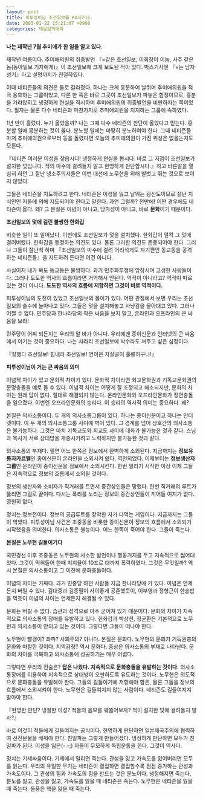 ```yaml
---
layout: post
title: 피투성이님 조선일보를 KO시키다.
date: 2003-01-22 15:21:07 +0900
categories: 깨달음의대화
---
```


  
**나는 재작년 7월 추미애가 한 일을 알고 있다.**

재작년 여름이다. 추미애의원의 취중발언 『×같은 조선일보, 이회창이 이놈, 사주 같은 놈(동아일보 기자에게)』이 조선일보에 크게 보도된 적이 있다. 박스기사엔 『×는 남자성기』라고 설명까지가 친절하였다. 

이때 네티즌들의 의견은 둘로 갈라졌다. 하나는 크게 흥분하여 날뛰며 추미애의원을 적극 옹호하는 그룹이었고, 다른 한 쪽은 바로 그곳이 조선일보가 파놓은 함정이므로, 흥분을 가라앉히고 냉정하게 현실을 직시하며 추미애의원의 취중발언을 비판하자는 쪽이었다. 필자는 물론 다수 네티즌과 마찬가지로 추미애의원을 지지하는 그룹에 속하였다. 

1년 반이 흘렀다. 누가 옳았을까? 나는 그때 다수 네티즌의 판단이 옳았다고 믿는다. 흥분할 일에 흥분하는 것이 옳다. 분노할 일에는 마땅히 분노하여야 한다. 그때 네티즌들 마저 추미애의원으로부터 등을 돌렸다면 오늘의 추미애의원이 가진 위상은 없을는지도 모른다.

『네티즌 여러분 이성을 찾읍시다! 냉정하게 현실을 봅시다. 바로 그 지점이 조선일보가 설치한 덫입니다. 적의 마수에 걸려들지 말고 현명하게 판단합시다.』하고 바른말을 열심히 하던 그 잘난 냉소주의자들은 이번 대선에 노무현을 위해 발벗고 뛰는 것으로 보이지 않았다. 
  

  
그들은 네티즌을 지도하려고 한다. 네티즌은 이성을 잃고 날뛰는 광신도이므로 잘난 지식인인 저들에 의해 지도되어야 한다고 말한다. 과연 그럴까? 천만에! 어떤 경우에도 네티즌이 옳다. 왜? 그 본질은 이념이 아니고, 당파성이 아니고, 바로 **문화**이기 때문이다. 

**조선일보의 덫에 걸린 불쌍한 한화갑**

비슷한 일이 또 일어났다. 이번에도 조선일보가 덫을 설치했다. 한화갑이 덜컥 그 덫에 걸려버렸다. 한화갑을 동정하는 의견도 있다. 물론 그러한 의견도 존중되어야 한다. 그러나 그들이 잘난척 하며 『조선일보의 마수에 걸려 어리석게도 자기편인 동교동을 공격하는 네티즌들』을 지도하려 든다면 이건 아니다. 

사실이지 내가 봐도 동교동은 불쌍하다. 과거 민주화투쟁에 앞장서며 고생한 사람들이다. 그러나 도도한 역사의 흐름이라면 거역해서 안된다. 역적이 아니라고? 역적이 따로 있는 것이 아니다. **도도한 역사의 흐름에 저항하면 그것이 바로 역적이다.** 

피투성이님의 도전이 있었고 조선일보의 몰이가 있다. 어떤 관점에서 보면 우리는 조선일보의 술수에 놀아나고 있다. 그들은 덫을 설치해놓고 사냥감을 몰아대고 있다. 그러나 어쩔 수 없다. 민주당과 한나라당의 작은 싸움을 보지 말고, 온라인과 오프라인의 큰 싸움을 보라! 

민주당이 어찌 되든지는 우리의 알 바가 아니다. 우리에겐 종이신문과 인터넷의 큰 싸움에서 이기는 것이 중요하다. 나는 차라리 조선일보에 박수라도 쳐주고 싶은 심정이다.

『잘했다 조선일보! 힘내라 조선일보! 연이은 자살골이 훌륭하구나!』

**피투성이님이 거는 큰 싸움의 의미** 

이념적 차이가 있고 문화적 차이가 있다. 문화적 차이라면 회교문화권과 기독교문화권의 문명충돌을 예로 들 수 있다. 이념적 차이는 어떻게 잘 조정되고 해소되지만, 문화의 차이는 원래 답이 없다. 절대로 해결되지 않는다. 온라인문화와 오프라인문화가 정면충돌을 일으켰다. 이번엔 오프라인문화의 승리다. 이 승리의 역사적 의미는 중요하다. 왜? 

본질은 의사소통이다. 두 개의 의사소통그룹이 있다. 하나는 종이신문이고 하나는 인터넷이다. 이 두 개의 의사소통그룹 사이에 벽이 있다. 그 경계를 넘어 상호간의 의사소통은 불가능하다. 그것은 마치 기독교도와 회교도 사이에 대화가 불가능한 것과 같다. 스님과 목사가 서로 상대방을 개종시키려고 노력하지만 불가능한 것과 같다. 

의사소통의 부재다. 필연 어느 한쪽은 정보에서 완벽하게 소외된다. 지금까지는 **정보유통자카르텔**인 종이신문이 온라인을 소외시켜 왔다. 역전되었다. 이제부터는 **정보생산자그룹**인 온라인이 종이신문을 정보에서 소외시킨다. 한번 밀리기 시작한 이상 이제 그들은 지속적으로 정보의 흐름에서 소외될 것이다.

정보의 생산자와 소비자가 직거래를 트면서 중간상인들은 망했다. 한번 직거래의 루트가 뚫리면 그걸로 끝이다. 다시는 폭리를 노리는 정보의 중간상인들이 끼어들 여지가 없다. 영원히 없다. 

정치는 정보전이다. 정보의 공급루트를 장악한 자가 다먹는 게임이다. 지금까지는 그들이 먹었다. 피투성이님 사건은 조중동을 비롯한 종이신문이 정보의 흐름에서 소외되기 시작했음을 의미한다. 의사소통은 불능이다. 어느 한쪽이 죽어야 한다. 그들이 죽는다. 

**본질은 노무현 길들이기다**
  

  
국민경선 이후 조중동은 노무현의 사소한 발언이나 행동거지를 두고 지속적으로 씹어대었다. 그것이 먹혀들어 한때 지지율이 10프로 대까지 폭락하였다. 그것은 무엇일까? 역시 본질은 의사소통이고 그 이전에 문화충돌이다. 

이념의 차이는 가짜다. 과거 민중당 하던 사람들 지금 한나라당에 가 있다. 이념은 언제든지 버릴 수 있다. 김대중과 김종필이 사이좋게 공존했듯이, 이부영과 정형근이 한솥밥을 먹듯이 이념의 차이는 언제든지 해결될 수 있다. 

문화는 버릴 수 없다. 습관과 성격으로 아주 굳어져 있기 때문이다. 문화의 차이가 지속적으로 의사소통의 장애를 유발하고 있다. 한화갑과 박상천, 정균환은 기본적으로 노무현과 의사소통이 안되고 있는 것이다. 그렇다면 그들이 떠나야 한다. 

노무현이 빨갱이? 좌파? 사회주의? 아니다. 본질은 문화다. 노무현의 문화가 기득권층의 문화와 마찰한 것이다. 지역감정? 역시 문화다. 증상은 의사소통의 부재로 나타난다. 문화의 차이를 극복하고 의사소통에 성공하기는 매우 어렵다. 

그렇다면 우리의 전술은? **답은 나왔다. 지속적으로 문화충돌을 유발하는 것이다.** 의사소통장애를 이용하여 지속적으로 상대방이 오판하도록 유도하는 것이다. 노무현은 의도적으로 문화충돌을 유발해야 한다. 그들의 길들이기에 저항해야 함은, 물론 그들을 정보의 흐름에서 소외시켜야 한다. 노무현은 길들여지지 않는 사람이다. 네티즌도 길들여지지 말아야 한다. 

『현명한 판단? 냉철한 이성? 적들의 음모를 꿰뚫어보자? 적이 설치한 덫에 걸려들지 말자?』

바로 이것이 적들에게 길들여지는 공식이다. 현명하게 판단하면 일본제국주의에 협력하여 선진문물을 배워야 한다. 친일파는 그렇게 만들어졌다. 냉정하게 판단하면 모두가 친일파가 된다. 이성을 잃은(-.-;) 자들이 무모하게 독립운동을 한다. 그것이 역사다.

정치는 기세싸움이다. 기세에서 밀리면 죽는다. 관성을 잃고 가속도를 잃어버리면 모두를 잃는다. 우리의 유일한 무기는 네티즌이 결집하면 결집할수록 점점 증가하는 관성과 가속도이다. 그 관성의 힘과 가속도의 힘을 만드는 것은 분노이다. 냉정해지면 죽는다. 분노를 잃고, 관성을 잃고, 가속도를 잃을 때 네티즌은 죽는다. 노무현은 네티즌을 잃을 때 죽는다. 돌풍은 핵을 잃을 때 죽는다.